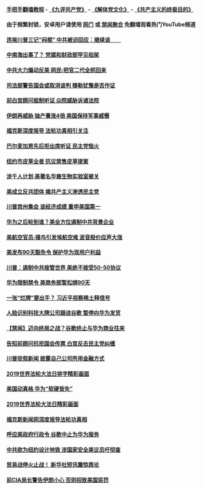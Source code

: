 #### [手把手翻墙教程](https://github.com/gfw-breaker/guides/wiki) -  [《九评共产党》](https://github.com/gfw-breaker/9ping.md?t=05220637) - [《解体党文化》](https://github.com/gfw-breaker/jtdwh.md?t=05220637) - [《共产主义的终极目的》](https://github.com/gfw-breaker/gczydzjmd.md?t=05220637)

#### 由于频繁封锁，安卓用户请使用 [网门](https://github.com/gfw-breaker/bn-android/blob/master/ogate.md?t=05220637) 或 [禁闻聚合](https://github.com/gfw-breaker/bn-android) 免翻墙观看热门YouTube频道 

#### [连挨川普三记“闷棍” 中共被迫回应：继续谈　　](../pages/prog203/a102583810.md?t=05220637) 

#### [中南海出事了？ 党媒和财政部罕见掐架](../pages/prog203/a102583780.md?t=05220637) 

#### [中共大力煽动反美 网民:把官二代全抓回来](../pages/prog203/a102583744.md?t=05220637) 

#### [司法部警告国会或取消谈判 穆勒犹豫是否作证](../pages/prog203/a102583716.md?t=05220637) 

#### [前白宫顾问抵制听证 众院威胁诉诸法院](../pages/prog203/a102583588.md?t=05220637) 

#### [伊朗再威胁 铀产量涨4倍 美国保持军事威慑](../pages/prog203/a102583671.md?t=05220637) 

#### [福克斯深度报导 法轮功真相引关注](../pages/prog203/a102583658.md?t=05220637) 

#### [巴尔麦加恩先后拒出席听证 民主党恼火](../pages/prog203/a102583621.md?t=05220637) 

#### [纽约市皮草业者 抗议禁售皮草提案](../pages/prog203/a102583594.md?t=05220637) 

#### [涉千人计划 美著名华裔生物实验室被关](../pages/prog203/a102583520.md?t=05220637) 

#### [美成立反共团体 揭共产主义渗透民主党](../pages/prog203/a102583572.md?t=05220637) 

#### [川普宾州集会 谈经济成绩 重申美国第一](../pages/prog203/a102583574.md?t=05220637) 

#### [华为之后轮到谁？美全方位遏制中共背景企业](../pages/prog203/a102583507.md?t=05220637) 

#### [美航空官员:撞鸟引发埃航空难 波音股价应声大涨](../pages/prog203/a102583473.md?t=05220637) 

#### [美发布90天豁免令 保护华为现用户利益](../pages/prog203/a102583387.md?t=05220637) 

#### [川普：遏制中共接管世界 美绝不接受50-50协议](../pages/prog203/a102582675.md?t=05220637) 

#### [华为限制禁令 美商务部暂松绑90天](../pages/prog203/a102582891.md?t=05220637) 

#### [一张“烂牌”要出手？ 习近平视察稀土释信号](../pages/prog203/a102582863.md?t=05220637) 

#### [人脸识别科技大牌公司跟进谷歌 暂停向华为发货](../pages/prog203/a102582831.md?t=05220637) 

#### [【禁闻】迈向终局之战？谷歌终止与华为商业往来](../pages/prog203/a102582818.md?t=05220637) 

#### [告知前顾问抗拒国会传票 白宫反击民主党纠缠](../pages/prog203/a102582724.md?t=05220637) 

#### [川普驳假新闻 披露自己公司所用金融方式](../pages/prog203/a102582628.md?t=05220637) 

#### [2019世界法轮大法日排字精彩画面](../pages/prog203/a102582765.md?t=05220637) 

#### [美国动真格 华为“软硬皆失”](../pages/prog203/a102582767.md?t=05220637) 

#### [2019世界法轮大法日精彩画面](../pages/prog203/a102582698.md?t=05220637) 

#### [福克斯新闻网深度报导法轮功真相](../pages/prog203/a102581955.md?t=05220637) 

#### [呼应美政府行政令 谷歌中止为华为服务](../pages/prog203/a102582512.md?t=05220637) 

#### [中共欲为纽约设计地铁 涉国家安全美议员吁彻查](../pages/prog203/a102582277.md?t=05220637) 

#### [贸易战停火止战！ 新华社短讯震惊舆论](../pages/prog203/a102582248.md?t=05220637) 

#### [前CIA局长警告伊朗小心 否则招致美国惩罚](../pages/prog203/a102582101.md?t=05220637) 


